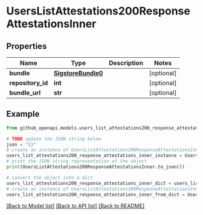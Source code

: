 # UsersListAttestations200ResponseAttestationsInner


## Properties

Name | Type | Description | Notes
------------ | ------------- | ------------- | -------------
**bundle** | [**SigstoreBundle0**](SigstoreBundle0.md) |  | [optional] 
**repository_id** | **int** |  | [optional] 
**bundle_url** | **str** |  | [optional] 

## Example

```python
from github_openapi.models.users_list_attestations200_response_attestations_inner import UsersListAttestations200ResponseAttestationsInner

# TODO update the JSON string below
json = "{}"
# create an instance of UsersListAttestations200ResponseAttestationsInner from a JSON string
users_list_attestations200_response_attestations_inner_instance = UsersListAttestations200ResponseAttestationsInner.from_json(json)
# print the JSON string representation of the object
print(UsersListAttestations200ResponseAttestationsInner.to_json())

# convert the object into a dict
users_list_attestations200_response_attestations_inner_dict = users_list_attestations200_response_attestations_inner_instance.to_dict()
# create an instance of UsersListAttestations200ResponseAttestationsInner from a dict
users_list_attestations200_response_attestations_inner_from_dict = UsersListAttestations200ResponseAttestationsInner.from_dict(users_list_attestations200_response_attestations_inner_dict)
```
[[Back to Model list]](../README.md#documentation-for-models) [[Back to API list]](../README.md#documentation-for-api-endpoints) [[Back to README]](../README.md)



